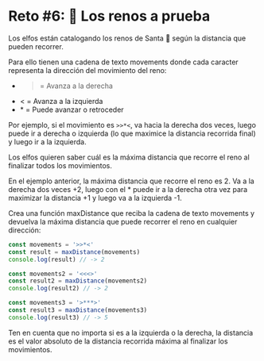 # Reto #6: 🦌 Los renos a prueba

Los elfos están catalogando los renos de Santa 🦌 según la distancia que pueden recorrer.

Para ello tienen una cadena de texto movements donde cada caracter representa la dirección del movimiento del reno:

* > = Avanza a la derecha
* < = Avanza a la izquierda
* \* = Puede avanzar o retroceder

Por ejemplo, si el movimiento es `>>*<`, va hacia la derecha dos veces, luego puede ir a derecha o izquierda (lo que maximice la distancia recorrida final) y luego ir a la izquierda.

Los elfos quieren saber cuál es la máxima distancia que recorre el reno al finalizar todos los movimientos.

En el ejemplo anterior, la máxima distancia que recorre el reno es 2. Va a la derecha dos veces +2, luego con el \* puede ir a la derecha otra vez para maximizar la distancia +1 y luego va a la izquierda -1.

Crea una función maxDistance que reciba la cadena de texto movements y devuelva la máxima distancia que puede recorrer el reno en cualquier dirección:

```javascript
const movements = '>>*<'
const result = maxDistance(movements)
console.log(result) // -> 2

const movements2 = '<<<>'
const result2 = maxDistance(movements2)
console.log(result2) // -> 2

const movements3 = '>***>'
const result3 = maxDistance(movements3)
console.log(result3) // -> 5
```

Ten en cuenta que no importa si es a la izquierda o la derecha, la distancia es el valor absoluto de la distancia recorrida máxima al finalizar los movimientos.
